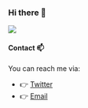 ### Hi there 👋

![](https://github-readme-stats.vercel.app/api?username=cesarferreira&count_private=true&show_icons=true&theme=dracula)

#### Contact 📫

You can reach me via:

* 👉 [Twitter](https://twitter.com/cesarferreira)
* 👉 [Email](mailto:cesar.manuel.ferreira@gmail.com)



<!--
**cesarferreira/cesarferreira** is a ✨ _special_ ✨ repository because its `README.md` (this file) appears on your GitHub profile.

Here are some ideas to get you started:

- 🔭 I’m currently working on ...
- 🌱 I’m currently learning ...
- 👯 I’m looking to collaborate on ...
- 🤔 I’m looking for help with ...
- 💬 Ask me about ...
- 📫 How to reach me: ...
- 😄 Pronouns: ...
- ⚡ Fun fact: ...
-->
